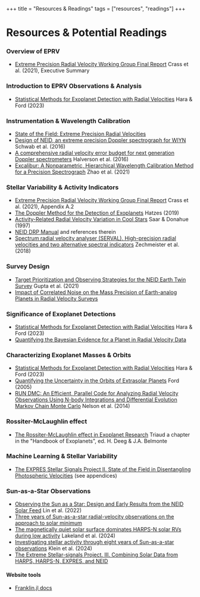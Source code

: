 +++
title = "Resources & Readings"
tags = ["resources", "readings"]
+++

# Resources & Potential Readings

### Overview of EPRV 
- [Extreme Precision Radial Velocity Working Group Final Report](https://ui.adsabs.harvard.edu/abs/2021arXiv210714291C/abstract) Crass et al. (2021), Executive Summary

### Introduction to EPRV Observations & Analysis
- [Statistical Methods for Exoplanet Detection with Radial Velocities](https://ui.adsabs.harvard.edu/abs/2023AnRSA..10..623H/abstract) Hara & Ford (2023)

### Instrumentation & Wavelength Calibration
- [State of the Field: Extreme Precision Radial Velocities](https://ui.adsabs.harvard.edu/abs/2016PASP..128f6001F/abstract)
- [Design of NEID, an extreme precision Doppler spectrograph for WIYN](https://ui.adsabs.harvard.edu/abs/2016SPIE.9908E..7HS/abstract) Schwab et al. (2016)
- [A comprehensive radial velocity error budget for next generation Doppler spectrometers](http://adsabs.harvard.edu/abs/2016SPIE.9908E..6PH) Halverson et al. (2016)
- [Excalibur: A Nonparametric, Hierarchical Wavelength Calibration Method for a Precision Spectrograph](https://ui.adsabs.harvard.edu/abs/2021AJ....161...80Z/abstract) Zhao et al. (2021)

### Stellar Variability & Activity Indicators
- [Extreme Precision Radial Velocity Working Group Final Report](https://ui.adsabs.harvard.edu/abs/2021arXiv210714291C/abstract) Crass et al. (2021), Appendix A.2
- [The Doppler Method for the Detection of Exoplanets](https://catalog.libraries.psu.edu/catalog/29987866) Hatzes (2019)
- [Activity-Related Radial Velocity Variation in Cool Stars](https://ui.adsabs.harvard.edu/abs/1997ApJ...485..319S/abstract) Saar & Donahue (1997)
- [NEID DRP Manual](https://neid.ipac.caltech.edu/docs/NEID-DRP/algorithms.html#stellar-activity-info) and references therein
- [Spectrum radial velocity analyser (SERVAL). High-precision radial velocities and two alternative spectral indicators](https://ui.adsabs.harvard.edu/abs/2018A%26A...609A..12Z/abstract) Zechmeister et al. (2018)

### Survey Design
- [Target Prioritization and Observing Strategies for the NEID Earth Twin Survey](https://ui.adsabs.harvard.edu/abs/2021AJ....161..130G/abstract) Gupta et al. (2021)
- [Impact of Correlated Noise on the Mass Precision of Earth-analog Planets in Radial Velocity Surveys](https://ui.adsabs.harvard.edu/abs/2023AJ....165...98L/abstract)

### Significance of Exoplanet Detections
- [Statistical Methods for Exoplanet Detection with Radial Velocities](https://ui.adsabs.harvard.edu/abs/2023AnRSA..10..623H/abstract) Hara & Ford (2023)
- [Quantifying the Bayesian Evidence for a Planet in Radial Velocity Data](https://ui.adsabs.harvard.edu/abs/2020AJ....159...73N/abstract)

### Characterizing Exoplanet Masses & Orbits
- [Statistical Methods for Exoplanet Detection with Radial Velocities](https://ui.adsabs.harvard.edu/abs/2023AnRSA..10..623H/abstract) Hara & Ford (2023)
- [Quantifying the Uncertainty in the Orbits of Extrasolar Planets](https://ui.adsabs.harvard.edu/abs/2005AJ....129.1706F/abstract) Ford (2005)
- [RUN DMC: An Efficient, Parallel Code for Analyzing Radial Velocity Observations Using N-body Integrations and Differential Evolution Markov Chain Monte Carlo](https://ui.adsabs.harvard.edu/abs/2014ApJS..210...11N/abstract) Nelson et al. (2014)

###  Rossiter-McLaughlin effect
- [The Rossiter-McLaughlin effect in Exoplanet Research](https://arxiv.org/abs/1709.06376]) Triaud a chapter in the "Handbook of Exoplanets", ed. H. Deeg & J.A. Belmonte

### Machine Learning & Stellar Variability
- [The EXPRES Stellar Signals Project II. State of the Field in Disentangling Photospheric Velocities](https://ui.adsabs.harvard.edu/abs/2022AJ....163..171Z/abstract) (see appendices)

### Sun-as-a-Star Observations
- [Observing the Sun as a Star: Design and Early Results from the NEID Solar Feed](https://ui.adsabs.harvard.edu/abs/2022AJ....163..184L/abstract) Lin et al. (2022)
- [Three years of Sun-as-a-star radial-velocity observations on the approach to solar minimum](https://ui.adsabs.harvard.edu/abs/2019MNRAS.487.1082C/abstract)
- [The magnetically quiet solar surface dominates HARPS-N solar RVs during low activity](https://ui.adsabs.harvard.edu/abs/2024MNRAS.527.7681L/abstract) Lakeland et al. (2024)
- [Investigating stellar activity through eight years of Sun-as-a-star observations](https://ui.adsabs.harvard.edu/abs/2024MNRAS.531.4238K/abstract) Klein et al. (2024)
- [The Extreme Stellar-signals Project. III. Combining Solar Data from HARPS, HARPS-N, EXPRES, and NEID](https://ui.adsabs.harvard.edu/abs/2023AJ....166..173Z/abstract)



#### Website tools
- [Franklin.jl docs](https://franklinjl.org/syntax/markdown/)

